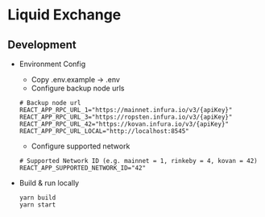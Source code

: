 # Liquid Exchange

## Development

-   Environment Config

    -   Copy .env.example -> .env
    -   Configure backup node urls

    ```
    # Backup node url
    REACT_APP_RPC_URL_1="https://mainnet.infura.io/v3/{apiKey}"
    REACT_APP_RPC_URL_3="https://ropsten.infura.io/v3/{apiKey}"
    REACT_APP_RPC_URL_42="https://kovan.infura.io/v3/{apiKey}"
    REACT_APP_RPC_URL_LOCAL="http://localhost:8545"
    ```

    -   Configure supported network

    ```
    # Supported Network ID (e.g. mainnet = 1, rinkeby = 4, kovan = 42)
    REACT_APP_SUPPORTED_NETWORK_ID="42"
    ```

-   Build & run locally

    ```
    yarn build
    yarn start
    ```
